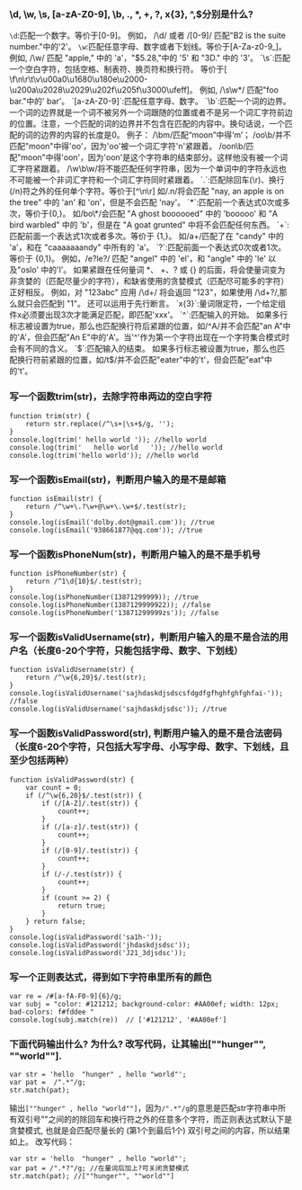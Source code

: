 ### \d, \w, \s, [a-zA-Z0-9], \b, ., *, +, ?, x{3}, ^,$分别是什么?
`\d`:匹配一个数字。等价于[0-9]。
例如， /\d/ 或者 /[0-9]/ 匹配"B2 is the suite number."中的'2'。
`\w`:匹配任意字母、数字或者下划线。等价于[A-Za-z0-9_]。
例如, /\w/ 匹配 "apple," 中的 'a'，"$5.28,"中的 '5' 和 "3D." 中的 '3'。
`\s`:匹配一个空白字符，包括空格、制表符、换页符和换行符。
等价于[ \f\n\r\t\v\u00a0\u1680\u180e\u2000-\u200a\u2028\u2029\u202f\u205f\u3000\ufeff]。
例如, /\s\w*/ 匹配"foo bar."中的' bar'。
`[a-zA-Z0-9]`:匹配任意字母、数字。
`\b`:匹配一个词的边界。
一个词的边界就是一个词不被另外一个词跟随的位置或者不是另一个词汇字符前边的位置。注意，一个匹配的词的边界并不包含在匹配的内容中。换句话说，一个匹配的词的边界的内容的长度是0。
例子：
/\bm/匹配“moon”中得‘m’；
/oo\b/并不匹配"moon"中得'oo'，因为'oo'被一个词汇字符'n'紧跟着。
/oon\b/匹配"moon"中得'oon'，因为'oon'是这个字符串的结束部分。这样他没有被一个词汇字符紧跟着。
/\w\b\w/将不能匹配任何字符串，因为一个单词中的字符永远也不可能被一个非词汇字符和一个词汇字符同时紧跟着。
`.`:匹配除回车(\r)、换行(/n)符之外的任何单个字符。等价于[^\n\r]
如/.n/将会匹配 "nay, an apple is on the tree" 中的 'an' 和 'on'，但是不会匹配 'nay'。
`*`:匹配前一个表达式0次或多次，等价于{0,}。
如/bo\*/会匹配 "A ghost boooooed" 中的 'booooo' 和 "A bird warbled" 中的 'b'，但是在 "A goat grunted" 中将不会匹配任何东西。
`+`:匹配前面一个表达式1次或者多次。等价于 {1,}。
如/a+/匹配了在 "candy" 中的 'a'，和在 "caaaaaaandy" 中所有的 'a'。
`?`:匹配前面一个表达式0次或者1次。等价于 {0,1}。
例如，/e?le?/ 匹配 "angel" 中的 'el'，和 "angle" 中的 'le' 以及"oslo' 中的'l'。
如果紧跟在任何量词 *、 +、? 或 {} 的后面，将会使量词变为非贪婪的（匹配尽量少的字符），和缺省使用的贪婪模式（匹配尽可能多的字符）正好相反。
例如，对 "123abc" 应用 /\d+/ 将会返回 "123"，如果使用 /\d+?/,那么就只会匹配到 "1"。
还可以运用于先行断言。
`x{3}`:量词限定符，一个给定组件x必须要出现3次才能满足匹配，即匹配'xxx'。
`^`:匹配输入的开始。
如果多行标志被设置为true，那么也匹配换行符后紧跟的位置，如/^A/并不会匹配"an A"中的'A'，但会匹配"An E"中的'A'。当'^'作为第一个字符出现在一个字符集合模式时会有不同的含义。
`$`:匹配输入的结束。
如果多行标志被设置为true，那么也匹配换行符前紧跟的位置，如/t$/并不会匹配"eater"中的't'，但会匹配"eat"中的't'。

### 写一个函数trim(str)，去除字符串两边的空白字符
```
function trim(str) {
    return str.replace(/^\s+|\s+$/g, '');
}
console.log(trim(' hello world ')); //hello world
console.log(trim('   hello world   ')); //hello world
console.log(trim('hello world')); //hello world
```

### 写一个函数isEmail(str)，判断用户输入的是不是邮箱
```
function isEmail(str) {
    return /^\w+\.?\w+@\w+\.\w+$/.test(str);
}
console.log(isEmail('dolby.dot@gmail.com')); //true
console.log(isEmail('938661877@qq.com')); //true
```

### 写一个函数isPhoneNum(str)，判断用户输入的是不是手机号
```
function isPhoneNumber(str) {
    return /^1\d{10}$/.test(str);
}
console.log(isPhoneNumber(13871299999)); //true
console.log(isPhoneNumber(1387129999922)); //false
console.log(isPhoneNumber('13871299999zs')); //false
```

### 写一个函数isValidUsername(str)，判断用户输入的是不是合法的用户名（长度6-20个字符，只能包括字母、数字、下划线）
```
function isValidUsername(str) {
    return /^\w{6,20}$/.test(str);
}
console.log(isValidUsername('sajhdaskdjsdscsfdgdfgfhghfghfghfai-')); //false
console.log(isValidUsername('sajhdaskdjsdsc')); //true
```

### 写一个函数isValidPassword(str), 判断用户输入的是不是合法密码（长度6-20个字符，只包括大写字母、小写字母、数字、下划线，且至少包括两种）
```
function isValidPassword(str) {
    var count = 0;
    if (/^\w{6,20}$/.test(str)) {
        if (/[A-Z]/.test(str)) {
            count++;
        }
        if (/[a-z]/.test(str)) {
            count++;
        }
        if (/[0-9]/.test(str)) {
            count++;
        }
        if (/-/.test(str)) {
            count++;
        }
        if (count >= 2) {
            return true;
        }
    } return false;
}
console.log(isValidPassword('sa1h-'));
console.log(isValidPassword('jhdaskdjsdsc'));
console.log(isValidPassword('J21_3djsdsc'));
```

### 写一个正则表达式，得到如下字符串里所有的颜色
```
var re = /#[a-fA-F0-9]{6}/g;
var subj = "color: #121212; background-color: #AA00ef; width: 12px; bad-colors: f#fddee "
console.log(subj.match(re))  // ['#121212', '#AA00ef']
```

### 下面代码输出什么? 为什么? 改写代码，让其输出[""hunger"", ""world""].
```
var str = 'hello  "hunger" , hello "world"';
var pat =  /".*"/g;
str.match(pat); 
```
输出`[""hunger" , hello "world""]`，因为`/".*"/g`的意思是匹配str字符串中所有双引号""之间的的除回车和换行符之外的任意多个字符，而正则表达式默认下是贪婪模式, 也就是会匹配尽量长的 (第1个到最后1个) 双引号之间的内容，所以结果如上。
改写代码：
```
var str = 'hello  "hunger" , hello "world"';
var pat = /".*?"/g; //在量词后加上?可关闭贪婪模式
str.match(pat); //[""hunger"", ""world""]
```